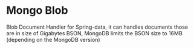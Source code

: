 # Mongo Blob
Blob Document Handler for Spring-data, it can handles documents those are in size of Gigabytes BSON, MongoDB limits the BSON size to 16MB (depending on the MongoDB version)
